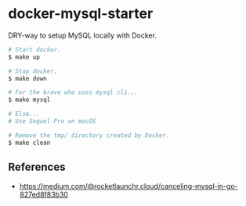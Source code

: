 # docker-mysql-starter

DRY-way to setup MySQL locally with Docker.

```bash
# Start docker.
$ make up

# Stop docker.
$ make down

# For the brave who uses mysql cli...
$ make mysql

# Else...
# Use Sequel Pro on macOS

# Remove the tmp/ directory created by Docker.
$ make clean
```

## References

- https://medium.com/@rocketlaunchr.cloud/canceling-mysql-in-go-827ed8f83b30
